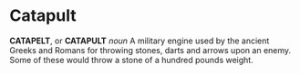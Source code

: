 # Catapult

**CATAPELT**, or **CATAPULT** _noun_ A military engine used by the ancient Greeks and Romans for throwing stones, darts and arrows upon an enemy. Some of these would throw a stone of a hundred pounds weight.
